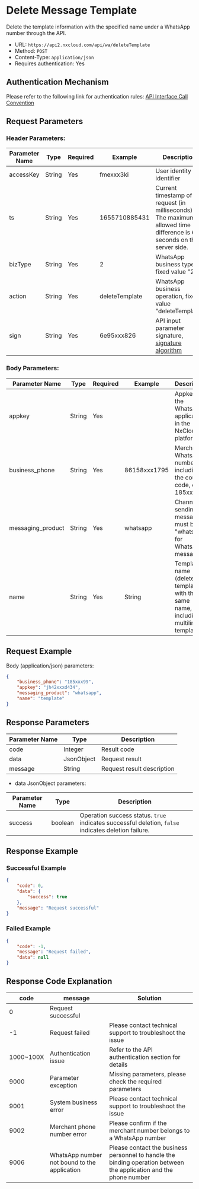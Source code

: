 # Delete Message Template
Delete the template information with the specified name under a WhatsApp number through the API.

- URL: `https://api2.nxcloud.com/api/wa/deleteTemplate`
- Method: `POST`
- Content-Type: `application/json`
- Requires authentication: Yes

## Authentication Mechanism

Please refer to the following link for authentication rules: [API Interface Call Convention](https://github.com/nxtele/http-api-document/wiki/API%E6%8E%A5%E5%8F%A3%E8%B0%83%E7%94%A8%E7%BA%A6%E5%AE%9A)

## Request Parameters

### Header Parameters:

| Parameter Name | Type   | Required | Example  | Description                                                 |
| -------------- | ------ | -------- | -------- | ----------------------------------------------------------- |
| accessKey      | String | Yes      | fmexxx3ki | User identity identifier                                    |
| ts             | String | Yes      | 1655710885431 | Current timestamp of the request (in milliseconds). The maximum allowed time difference is 60 seconds on the server side. |
| bizType        | String | Yes      | 2        | WhatsApp business type, fixed value "2"                      |
| action         | String | Yes      | deleteTemplate | WhatsApp business operation, fixed value "deleteTemplate"    |
| sign           | String | Yes      | 6e95xxx826 | API input parameter signature, [signature algorithm](https://github.com/nxtele/http-api-document/wiki/API%E6%8E%A5%E5%8F%A3%E8%B0%83%E7%94%A8%E7%BA%A6%E5%AE%9A) |

### Body Parameters:

| Parameter Name | Type   | Required | Example | Description                                                  |
| -------------- | ------ | -------- | ------- | ------------------------------------------------------------ |
| appkey         | String | Yes      |         | Appkey of the WhatsApp application in the NxCloud platform   |
| business_phone | String | Yes      | 86158xxx1795 | Merchant's WhatsApp number list, including the country code, e.g., 185xxx99 |
| messaging_product | String | Yes | whatsapp | Channel for sending messages, must be "whatsapp" for WhatsApp messages |
| name           | String | Yes      | String  | Template name (delete all templates with the same name, including multilingual templates) |

## Request Example

Body (application/json) parameters:
```json
{
    "business_phone": "185xxx99",
    "appkey": "jh42xxxd434",
    "messaging_product": "whatsapp",
    "name": "template"
}
```

## Response Parameters

| Parameter Name | Type       | Description   |
| -------------- | ---------- | ------------- |
| code           | Integer    | Result code   |
| data           | JsonObject | Request result |
| message        | String     | Request result description |

- data JsonObject parameters:

| Parameter Name | Type    | Description                 |
| -------------- | ------- | --------------------------- |
| success        | boolean | Operation success status. `true` indicates successful deletion, `false` indicates deletion failure. |

## Response Example

### Successful Example
```json
{
    "code": 0,
    "data": {
        "success": true
    },
    "message": "Request successful"
}
```

### Failed Example
```json
{
    "code": -1,
    "message": "Request failed",
    "data": null
}
```

## Response Code Explanation

| code | message           | Solution                    |
| ---- | ----------------- | --------------------------- |
| 0    | Request successful |                             |
| -1   | Request failed    | Please contact technical support to troubleshoot the issue |
| 1000~100X | Authentication issue | Refer to the API authentication section for details |
| 9000 | Parameter exception | Missing parameters, please check the required parameters |
| 9001 | System business error | Please contact technical support to troubleshoot the issue |
| 9002 | Merchant phone number error | Please confirm if the merchant number belongs to a WhatsApp number |
| 9006 | WhatsApp number not bound to the application | Please contact the business personnel to handle the binding operation between the application and the phone number |